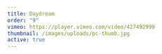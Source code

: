 ```yaml
---
title: Daydream
order: "9"
vimeo: https://player.vimeo.com/video/427492999
thumbnail: /images/uploads/pc-thumb.jpg
active: true
---
```

